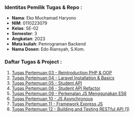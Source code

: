 ### Identitas Pemilik Tugas & Repo :

- **Nama**: Eko Muchamad Haryono  
- **NIM**: 0110223079
- **Kelas**: SE-02
- **Semester**: 3
- **Angkatan**: 2023
- **Mata kuliah**: Pemrograman Backend
- **Nama Dosen**: Edo Riansyah, S.Kom.

### Daftar Tugas & Project :
1. [Tugas Pertemuan 03 - Reintroduction PHP & OOP](https://github.com/ekomh170/backend-2024-se02/tree/pertemuan-3)
2. [Tugas Pertemuan 04 - Laravel Installation & Basics](https://github.com/ekomh170/backend-2024-se02/tree/pertemuan-4_rest-api)
3. [Tugas Pertemuan 05 - Student API](https://github.com/ekomh170/backend-2024-se02/tree/pertemuan-5_student-api)
4. [Tugas Pertemuan 06 - Student API Refactor](https://github.com/ekomh170/backend-2024-se02/tree/pertemuan-6_refactor)
5. [Tugas Pertemuan 09 - Perkenalan JS Menggunakan ES6](https://github.com/ekomh170/backend-2024-se02/tree/pertemuan-9_perkenalan_js_es6)
6. [Tugas Pertemuan 10 - JS Asynchronous](https://github.com/ekomh170/backend-2024-se02/tree/pertemuan-10_asynchronous_programming_js)
7. [Tugas Pertemuan 11 - Framework Express JS](https://github.com/ekomh170/backend-2024-se02/tree/pertemuan-11_express_js)
8. [Tugas Pertemuan 12 - Building and Testing RESTful API (1)](https://github.com/ekomh170/backend-2024-se02/tree/pertemuan-12)